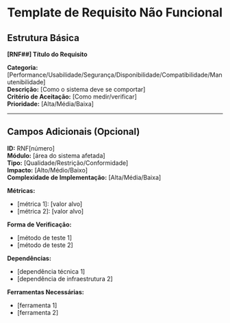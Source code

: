 # Template de Requisito Não Funcional

## Estrutura Básica

**[RNF##] Título do Requisito**

**Categoria:** [Performance/Usabilidade/Segurança/Disponibilidade/Compatibilidade/Manutenibilidade]  
**Descrição:** [Como o sistema deve se comportar]  
**Critério de Aceitação:** [Como medir/verificar]  
**Prioridade:** [Alta/Média/Baixa]

---

## Campos Adicionais (Opcional)

**ID:** RNF[número]  
**Módulo:** [área do sistema afetada]  
**Tipo:** [Qualidade/Restrição/Conformidade]  
**Impacto:** [Alto/Médio/Baixo]  
**Complexidade de Implementação:** [Alta/Média/Baixa]  

**Métricas:**
- [métrica 1]: [valor alvo]
- [métrica 2]: [valor alvo]

**Forma de Verificação:**
- [método de teste 1]
- [método de teste 2]

**Dependências:**
- [dependência técnica 1]
- [dependência de infraestrutura 2]

**Ferramentas Necessárias:**
- [ferramenta 1]
- [ferramenta 2]
